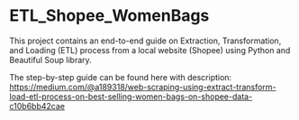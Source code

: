 # ETL_Shopee_WomenBags
This project contains an end-to-end guide on Extraction, Transformation, and Loading (ETL) process from a local website (Shopee) using Python and Beautiful Soup library.

The step-by-step guide can be found here with description: https://medium.com/@a189318/web-scraping-using-extract-transform-load-etl-process-on-best-selling-women-bags-on-shopee-data-c10b6bb42cae
